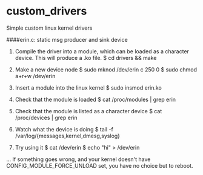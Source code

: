 custom_drivers
==============

Simple custom linux kernel drivers

####erin.c: static msg producer and sink device

1. Compile the driver into a module, which can be loaded
   as a character device.  This will produce a .ko file.
    $ cd drivers && make

2. Make a new device node
    $ sudo mknod /dev/erin c 250 0
    $ sudo chmod a+r+w /dev/erin

3. Insert a module into the linux kernel
    $ sudo insmod erin.ko

4. Check that the module is loaded
    $ cat /proc/modules | grep erin
 
5. Check that the module is listed as a character device
    $ cat /proc/devices | grep erin

6. Watch what the device is doing
    $ tail -f /var/log/{messages,kernel,dmesg,syslog}

7. Try using it
    $ cat /dev/erin
    $ echo "hi" > /dev/erin

... If something goes wrong, and your kernel doesn't have
CONFIG_MODULE_FORCE_UNLOAD set, you have no choice but to reboot.

